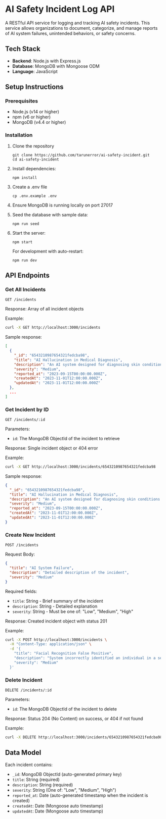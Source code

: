 # AI Safety Incident Log API

A RESTful API service for logging and tracking AI safety incidents. This service allows organizations to document, categorize, and manage reports of AI system failures, unintended behaviors, or safety concerns.

## Tech Stack

- **Backend**: Node.js with Express.js
- **Database**: MongoDB with Mongoose ODM
- **Language**: JavaScript

## Setup Instructions

### Prerequisites

- Node.js (v14 or higher)
- npm (v6 or higher)
- MongoDB (v4.4 or higher)

### Installation

1. Clone the repository
   ```
   git clone https://github.com/tarunerror/ai-safety-incident.git
   cd ai-safety-incident
   ```
2. Install dependencies:
   ```
   npm install
   ```
3. Create a .env file
   ```
   cp .env.example .env
   ```
4. Ensure MongoDB is running locally on port 27017
5. Seed the database with sample data:
   ```
   npm run seed
   ```
6. Start the server:
   ```
   npm start
   ```
   
   For development with auto-restart:
   ```
   npm run dev
   ```

## API Endpoints

### Get All Incidents

```
GET /incidents
```

Response: Array of all incident objects

Example:
```bash
curl -X GET http://localhost:3000/incidents
```

Sample response:
```json
[
  {
    "_id": "6543210987654321fedcba98",
    "title": "AI Hallucination in Medical Diagnosis",
    "description": "An AI system designed for diagnosing skin conditions misidentified a benign mole as potentially cancerous, causing unnecessary patient anxiety and additional testing.",
    "severity": "Medium",
    "reported_at": "2023-09-15T00:00:00.000Z",
    "createdAt": "2023-11-01T12:00:00.000Z",
    "updatedAt": "2023-11-01T12:00:00.000Z"
  },
  ...
]
```

### Get Incident by ID

```
GET /incidents/:id
```

Parameters:
- `id`: The MongoDB ObjectId of the incident to retrieve

Response: Single incident object or 404 error

Example:
```bash
curl -X GET http://localhost:3000/incidents/6543210987654321fedcba98
```

Sample response:
```json
{
  "_id": "6543210987654321fedcba98",
  "title": "AI Hallucination in Medical Diagnosis",
  "description": "An AI system designed for diagnosing skin conditions misidentified a benign mole as potentially cancerous, causing unnecessary patient anxiety and additional testing.",
  "severity": "Medium",
  "reported_at": "2023-09-15T00:00:00.000Z",
  "createdAt": "2023-11-01T12:00:00.000Z",
  "updatedAt": "2023-11-01T12:00:00.000Z"
}
```

### Create New Incident

```
POST /incidents
```

Request Body:
```json
{
  "title": "AI System Failure",
  "description": "Detailed description of the incident",
  "severity": "Medium"
}
```

Required fields:
- `title`: String - Brief summary of the incident
- `description`: String - Detailed explanation
- `severity`: String - Must be one of: "Low", "Medium", "High"

Response: Created incident object with status 201

Example:
```bash
curl -X POST http://localhost:3000/incidents \
  -H "Content-Type: application/json" \
  -d '{
    "title": "Facial Recognition False Positive",
    "description": "System incorrectly identified an individual in a security system",
    "severity": "Medium"
  }'
```

### Delete Incident

```
DELETE /incidents/:id
```

Parameters:
- `id`: The MongoDB ObjectId of the incident to delete

Response: Status 204 (No Content) on success, or 404 if not found

Example:
```bash
curl -X DELETE http://localhost:3000/incidents/6543210987654321fedcba98
```

## Data Model

Each incident contains:

- `_id`: MongoDB ObjectId (auto-generated primary key)
- `title`: String (required)
- `description`: String (required)
- `severity`: String (One of: "Low", "Medium", "High")
- `reported_at`: Date (auto-generated timestamp when the incident is created)
- `createdAt`: Date (Mongoose auto timestamp)
- `updatedAt`: Date (Mongoose auto timestamp)
